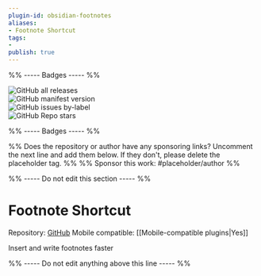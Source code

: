 ```yaml
---
plugin-id: obsidian-footnotes
aliases:
- Footnote Shortcut
tags: 
- 
publish: true
---
```


%% ----- Badges ----- %%

![GitHub all releases](https://img.shields.io/github/downloads/akaalias/obsidian-footnotes/total?color=573E7A&logo=github&style=for-the-badge)   
![GitHub manifest version](https://img.shields.io/github/manifest-json/v/akaalias/obsidian-footnotes?color=573E7A&logo=github&style=for-the-badge)   
![GitHub issues by-label](https://img.shields.io/github/issues/akaalias/obsidian-footnotes/help%20wanted?color=573E7A&logo=github&style=for-the-badge)   
![GitHub Repo stars](https://img.shields.io/github/stars/akaalias/obsidian-footnotes?color=573E7A&logo=github&style=for-the-badge)

%% ----- Badges ----- %%

%% Does the repository or author have any sponsoring links? Uncomment the next line and add them below. If they don't, please delete the placeholder tag. %%
%% Sponsor this work: #placeholder/author %%

%% ----- Do not edit this section ----- %%

# Footnote Shortcut

Repository: [GitHub](https://github.com/akaalias/obsidian-footnotes)
Mobile compatible: [[Mobile-compatible plugins|Yes]]

Insert and write footnotes faster

%% ----- Do not edit anything above this line ----- %% 
